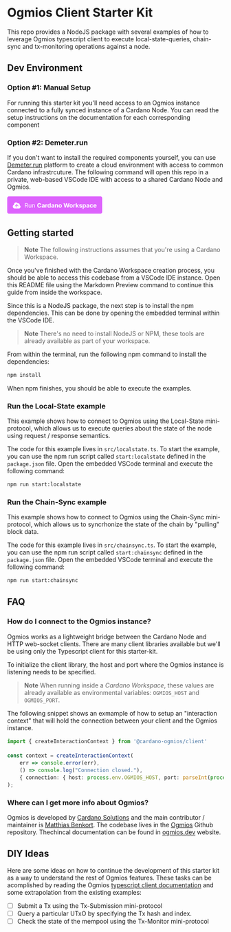 # Ogmios Client Starter Kit

This repo provides a NodeJS package with several examples of how to leverage Ogmios typescript client to execute local-state-queries, chain-sync and tx-monitoring operations against a node.

## Dev Environment

### Option #1: Manual Setup

For running this starter kit you'll need access to an Ogmios instance connected to a fully synced instance of a Cardano Node. You can read the setup instructions on the documentation for each corresponding component

### Option #2: Demeter.run

If you don't want to install the required components yourself, you can use [Demeter.run](https://demeter.run) platform to create a cloud environment with access to common Cardano infrastrcuture. The following command will open this repo in a private, web-based VSCode IDE with access to a shared Cardano Node and Ogmios.

[![Run in Cardano Workspace](./docs/cta-v1-pink.png)](https://demeter.run/actions/run?repository=https://github.com/txpipe/ogmios-client-starter-kit.git&template=typescript)

## Getting started

> **Note**
> The following instructions assumes that you're using a Cardano Workspace.

Once you've finished with the Cardano Workspace creation process, you should be able to access this codebase from a VSCode IDE instance. Open this README file using the Markdown Preview command to continue this guide from inside the workspace.

Since this is a NodeJS package, the next step is to install the npm dependencies. This can be done by opening the embedded terminal within the VSCode IDE.

> **Note**
> There's no need to install NodeJS or NPM, these tools are already available as part of your workspace.

From within the terminal, run the following npm command to install the dependencies:

```sh
npm install
```

When npm finishes, you should be able to execute the examples.

### Run the Local-State example

This example shows how to connect to Ogmios using the Local-State mini-protocol, which allows us to execute queries about the state of the node using request / response semantics.

The code for this example lives in `src/localstate.ts`. To start the example, you can use the npm run script called `start:localstate` defined in the `package.json` file. Open the embedded VSCode terminal and execute the following command:

```sh
npm run start:localstate
```

### Run the Chain-Sync example

This example shows how to connect to Ogmios using the Chain-Sync mini-protocol, which allows us to syncrhonize the state of the chain by "pulling" block data.

The code for this example lives in `src/chainsync.ts`. To start the example, you can use the npm run script called `start:chainsync` defined in the `package.json` file. Open the embedded VSCode terminal and execute the following command:

```sh
npm run start:chainsync
```

## FAQ

### How do I connect to the Ogmios instance?

Ogmios works as a lightweight bridge between the Cardano Node and HTTP web-socket clients. There are many client libraries available but we'll be using only the Typescript client for this starter-kit.

To initialize the client library, the host and port where the Ogmios instance is listening needs to be specified.

> **Note**
> When running inside a _Cardano Workspace_, these values are already available as environmental variables: `OGMIOS_HOST` and `OGMIOS_PORT`.

The following snippet shows an exmample of how to setup an "interaction context" that will hold the connection between your client and the Ogmios instance. 

```ts
import { createInteractionContext } from '@cardano-ogmios/client'

const context = createInteractionContext(
    err => console.error(err),
    () => console.log("Connection closed."),
    { connection: { host: process.env.OGMIOS_HOST, port: parseInt(process.env.OGMIOS_PORT!) } }
);
```

### Where can I get more info about Ogmios?

Ogmios is developed by [Cardano Solutions](https://github.com/cardanosolutions) and the main contributor / maintainer is [Matthias Benkort](https://github.com/KtorZ). The codebase lives in the [Ogmios](https://github.com/cardanosolutions/ogmios) Github repository. Thechincal documentation can be found in [ogmios.dev](https://ogmios.dev/) website.

## DIY Ideas

Here are some ideas on how to continue the development of this starter kit as a way to understand the rest of Ogmios features. These tasks can be acomplished by reading the Ogmios [typescript client documentation](https://ogmios.dev/typescript-client/) and some extrapolation from the existing examples:

- [ ] Submit a Tx using the Tx-Submission mini-protocol
- [ ] Query a particular UTxO by specifying the Tx hash and index.
- [ ] Check the state of the mempool using the Tx-Monitor mini-protocol